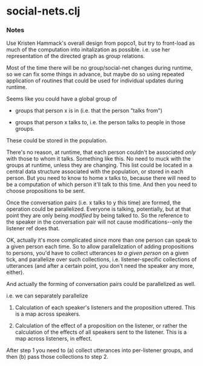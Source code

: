 social-nets.clj
=======

### Notes

Use Kristen Hammack's overall design from popco1, but try to front-load
as much of the computation into initalization as possible.  i.e. use her
representation of the directed graph as group relations.

Most of the time there will be no group/social-net changes during
runtime, so we can fix some things in advance, but maybe do so using
repeated application of routines that could be used for individual
updates during runtime.

Seems like you could have a global group of

* groups that person x is in (i.e. that the person "talks from")

* groups that person x talks to, i.e. the person talks to people in those
  groups.

These could be stored in the population.

There's no reason, at runtime, that each person couldn't be associated
*only* with those to whom it talks.  Something like this.  No need to
muck with the groups at runtime, unless they are changing.  This list
could be located in a central data structure associated with the
population, or stored in each person.  But you need to know to home x
talks to, because there will need to be a computation of which person
it'll talk to this time.  And then you need to choose propositions to
be sent.

Once the conversation pairs (i.e. x talks to y this time) are formed,
the operation could be parallelized.  Everyone is talking,
potentially, but at that point they are only being *modified* by being
talked to.  So the reference to the speaker in the conversation pair
will not cause modifications--only the listener ref does that.

OK, actually it's more complicated since more than one person can
speak to a given person each time.  So to allow parallelization of
adding propositions to persons, you'd have to collect utterances *to a
given person* on a given tick, and parallelize over such collections,
i.e. listener-specific collections of utterances (and after a certain
point, you don't need the speaker any more, either).

And actually the forming of conversation pairs could be parallelized
as well.

i.e. we can separately parallelize

1. Calculation of each speaker's listeners and the proposition
uttered.  This is a map across speakers.

2. Calculation of the effect of a proposition on the listener, or
rather the calculation of the effects of all speakers sent to the
listener.  This is a map across listeners, in effect.

After step 1 you need to (a) collect utterances into per-listener
groups, and then (b) pass those collections to step 2.

